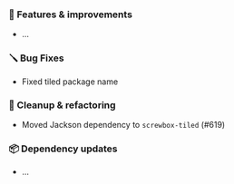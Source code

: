 ### 🚀 Features & improvements

- ...

### 🪛 Bug Fixes

- Fixed tiled package name

### 🧽 Cleanup & refactoring

- Moved Jackson dependency to `screwbox-tiled` (#619)

### 📦 Dependency updates

- ...